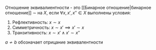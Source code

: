 Отношение эквивалиентности - это [[Бинарное отношение|бинарное отношение]] $\sim$ на $X$, если $\forall x,x',x''\in X$ выполнены условия:
1. Рефлективность: $x\sim x$
2. Симметричность: $x\sim x' \implies x' \sim x$
3. Транзитивность: $x \sim x'\wedge x' \sim x''$

$a \nsim b$ обозначает отрицание эквивалентности